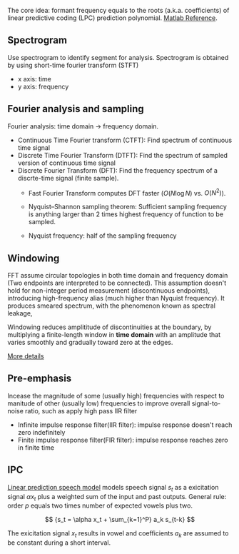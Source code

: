 
The core idea: formant frequency equals to the roots (a.k.a. coefficients) of linear predictive coding (LPC) prediction polynomial. [Matlab Reference](https://www.mathworks.com/help/signal/ug/formant-estimation-with-lpc-coefficients.html?s_tid=srchtitle).

## Spectrogram
Use spectrogram to identify segment for analysis. Spectrogram is obtained by using short-time fourier transform (STFT)
- x axis: time
- y axis: frequency 

## Fourier analysis and sampling

Fourier analysis: time domain $\rightarrow$ frequency domain.
- Continuous Time Fourier transform (CTFT): Find spectrum of continuous time signal
- Discrete Time Fourier Transform (DTFT): Find the spectrum of sampled version of continuous time signal
- Discrete Fourier Transform (DFT): Find the frequency spectrum of a discrte-time signal (finite sample). 
  - Fast Fourier Transform computes DFT faster ($O(N \log N)$ vs. $O(N^2)$).

  - Nyquist–Shannon sampling theorem: Sufficient sampling frequency is anything larger than 2 times highest frequency of function to be sampled.

  - Nyquist frequency: half of the sampling frequency

## Windowing 

FFT assume circular topologies in both time domain and frequency domain (Two endpoints are interpreted to be connected). This assumption doesn't hold for non-integer period measurement (discontinuous endpoints), introducing high-frequency alias (much higher than Nyquist frequency). It produces smeared spectrum, with the phenomenon known as spectral leakage,

Windowing reduces amplititude of discontinuities at the boundary, by multiplying a finite-length window in **time domain** with an amplitude that varies smoothly and gradually toward zero at the edges.

[More details](https://download.ni.com/evaluation/pxi/Understanding%20FFTs%20and%20Windowing.pdf)

## Pre-emphasis

Incease the magnitude of some (usually high) frequencies with respect to manitude of other (usually low) frequencies to improve overall signal-to-noise ratio, such as apply high pass IIR filter

- Infinite impulse response filter(IIR filter): impulse response doesn't reach zero indefinitely 
- Finite impulse response filter(FIR filter): impulse response reaches zero in finite time

## IPC

[Linear prediction speech model](http://scribblethink.org/Work/lipsync91/lipsync91.pdf) models speech signal $s_t$ as a exicitation signal $\alpha x_t$ plus a weighted sum of the input and past outputs. General rule: order ${p}$ equals two times number of expected vowels plus two.

$$
{s_t = \alpha x_t + \sum_{k=1}^P} a_k s_{t-k}
$$

The exicitation signal $x_t$ results in vowel and coefficients $a_k$ are assumed to be constant during a short interval.


